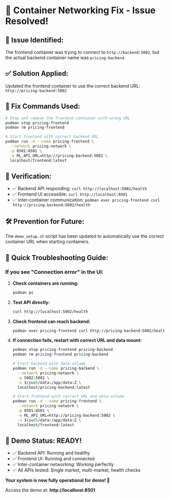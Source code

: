 # 🔧 Container Networking Fix - Issue Resolved!

## 🚨 **Issue Identified:**
The frontend container was trying to connect to `http://backend:5002`, but the actual backend container name was `pricing-backend`.

## ✅ **Solution Applied:**
Updated the frontend container to use the correct backend URL: `http://pricing-backend:5002`

## 🔧 **Fix Commands Used:**
```bash
# Stop and remove the frontend container with wrong URL
podman stop pricing-frontend
podman rm pricing-frontend

# Start frontend with correct backend URL
podman run -d --name pricing-frontend \
  --network pricing-network \
  -p 8501:8501 \
  -e ML_API_URL=http://pricing-backend:5002 \
  localhost/frontend:latest
```

## 🎯 **Verification:**
- ✅ Backend API responding: `curl http://localhost:5002/health`
- ✅ Frontend UI accessible: `curl http://localhost:8501`
- ✅ Inter-container communication: `podman exec pricing-frontend curl http://pricing-backend:5002/health`

## 🛠️ **Prevention for Future:**
The `demo_setup.sh` script has been updated to automatically use the correct container URL when starting containers.

## 🚨 **Quick Troubleshooting Guide:**

### If you see "Connection error" in the UI:

1. **Check containers are running:**
   ```bash
   podman ps
   ```

2. **Test API directly:**
   ```bash
   curl http://localhost:5002/health
   ```

3. **Check frontend can reach backend:**
   ```bash
   podman exec pricing-frontend curl http://pricing-backend:5002/health
   ```

4. **If connection fails, restart with correct URL and data mount:**
   ```bash
   podman stop pricing-frontend pricing-backend
   podman rm pricing-frontend pricing-backend
   
   # Start backend with data volume
   podman run -d --name pricing-backend \
     --network pricing-network \
     -p 5002:5002 \
     -v $(pwd)/data:/app/data:Z \
     localhost/pricing-backend:latest
   
   # Start frontend with correct URL and data volume
   podman run -d --name pricing-frontend \
     --network pricing-network \
     -p 8501:8501 \
     -e ML_API_URL=http://pricing-backend:5002 \
     -v $(pwd)/data:/app/data:Z \
     localhost/frontend:latest
   ```

## 🎪 **Demo Status: READY!**
- ✅ Backend API: Running and healthy
- ✅ Frontend UI: Running and connected
- ✅ Inter-container networking: Working perfectly
- ✅ All APIs tested: Single market, multi-market, health checks

**Your system is now fully operational for demo! 🚀**

Access the demo at: **http://localhost:8501**
